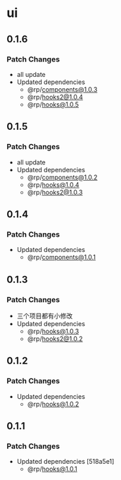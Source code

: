 # ui

## 0.1.6

### Patch Changes

- all update
- Updated dependencies
  - @rp/components@1.0.3
  - @rp/hooks2@1.0.4
  - @rp/hooks@1.0.5

## 0.1.5

### Patch Changes

- all update
- Updated dependencies
  - @rp/components@1.0.2
  - @rp/hooks@1.0.4
  - @rp/hooks2@1.0.3

## 0.1.4

### Patch Changes

- Updated dependencies
  - @rp/components@1.0.1

## 0.1.3

### Patch Changes

- 三个项目都有小修改
- Updated dependencies
  - @rp/hooks@1.0.3
  - @rp/hooks2@1.0.2

## 0.1.2

### Patch Changes

- Updated dependencies
  - @rp/hooks@1.0.2

## 0.1.1

### Patch Changes

- Updated dependencies [518a5e1]
  - @rp/hooks@1.0.1
